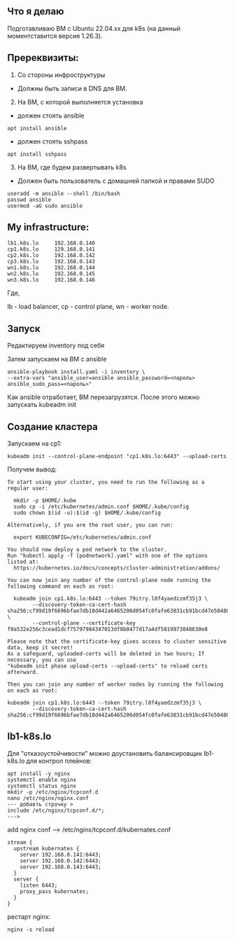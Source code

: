 ## Что я делаю
Подготавливаю ВМ с Ubuntu 22.04.xx для k8s (на данный моментставится версия 1.26.3). 


## Пререквизиты:

1. Со стороны инфроструктуры
* Должны быть записи в DNS для ВМ. 

2. На ВМ, с которой выполняется установка
* должен стоять ansible 
```
apt install ansible
```
* должен стоять sshpass
```
apt install sshpass
```
3. На ВМ, где будем развертывать k8s
* Должен быть пользователь с домашней папкой и правами SUDO
```
useradd -m ansible --shell /bin/bash
passwd ansible
usermod -aG sudo ansible
```

## My infrastructure:
```
lb1.k8s.lo     192.168.0.140
cp1.k8s.lo     129.168.0.141
cp2.k8s.lo     192.168.0.142
cp3.k8s.lo     192.168.0.143
wn1.k8s.lo     192.168.0.144
wn2.k8s.lo     192.168.0.145
wn3.k8s.lo     192.168.0.146
```
Где,

lb - load balancer,
cp - control plane,
wn - worker node.



## Запуск 

Редактируем inventory под себя

Затем запускаем на ВМ с ansible
```
ansible-playbook install.yaml -i inventory \
--extra-vars "ansible_user=ansible ansible_password=<пароль> ansible_sudo_pass=<пароль>"
```
Как ansible отработает, ВМ перезагрузятся. После этого можно запускать kubeadm init

## Создание кластера

Запускаем на cp1:
```
kubeadm init --control-plane-endpoint "cp1.k8s.lo:6443" --upload-certs
```

Получем вывод:

```
To start using your cluster, you need to run the following as a regular user:
 
  mkdir -p $HOME/.kube
  sudo cp -i /etc/kubernetes/admin.conf $HOME/.kube/config
  sudo chown $(id -u):$(id -g) $HOME/.kube/config
 
Alternatively, if you are the root user, you can run:
 
  export KUBECONFIG=/etc/kubernetes/admin.conf
 
You should now deploy a pod network to the cluster.
Run "kubectl apply -f [podnetwork].yaml" with one of the options listed at:
  https://kubernetes.io/docs/concepts/cluster-administration/addons/
 
You can now join any number of the control-plane node running the following command on each as root:
 
  kubeadm join cp1.k8s.lo:6443 --token 79itry.l0f4yaedzzmf35j3 \
        --discovery-token-ca-cert-hash sha256:cf99d19f6696bfae7db18d442a6465206d054fc0fafe63831cb91bcd47e50480 \
        --control-plane --certificate-key f0a532e256c3cead1dcf75797984347013df8b0477d17a4df5819973048630e8
 
Please note that the certificate-key gives access to cluster sensitive data, keep it secret!
As a safeguard, uploaded-certs will be deleted in two hours; If necessary, you can use
"kubeadm init phase upload-certs --upload-certs" to reload certs afterward.
 
Then you can join any number of worker nodes by running the following on each as root:
 
kubeadm join cp1.k8s.lo:6443 --token 79itry.l0f4yaedzzmf35j3 \
        --discovery-token-ca-cert-hash sha256:cf99d19f6696bfae7db18d442a6465206d054fc0fafe63831cb91bcd47e50480
```
## lb1-k8s.lo
Для "отказоустойчивости" можно доустановить балансировщик lb1-k8s.lo для контрол плейнов:

```
apt install -y nginx
systemctl enable nginx
systemctl status nginx
mkdir -p /etc/nginx/tcpconf.d
nano /etc/nginx/nginx.conf
--- добавть строчку >
include /etc/nginx/tcpconf.d/*;
--->

```
add nginx conf --> /etc/nginx/tcpconf.d/kubernates.conf
```
stream { 
  upstream kubernates { 
    server 192.168.0.141:6443; 
    server 192.168.0.142:6443; 
    server 192.168.0.143:6443; 
  } 
  server { 
    listen 6443; 
    proxy_pass kubernates; 
  } 
}
```
рестарт nginx:
```
nginx -s reload
```
